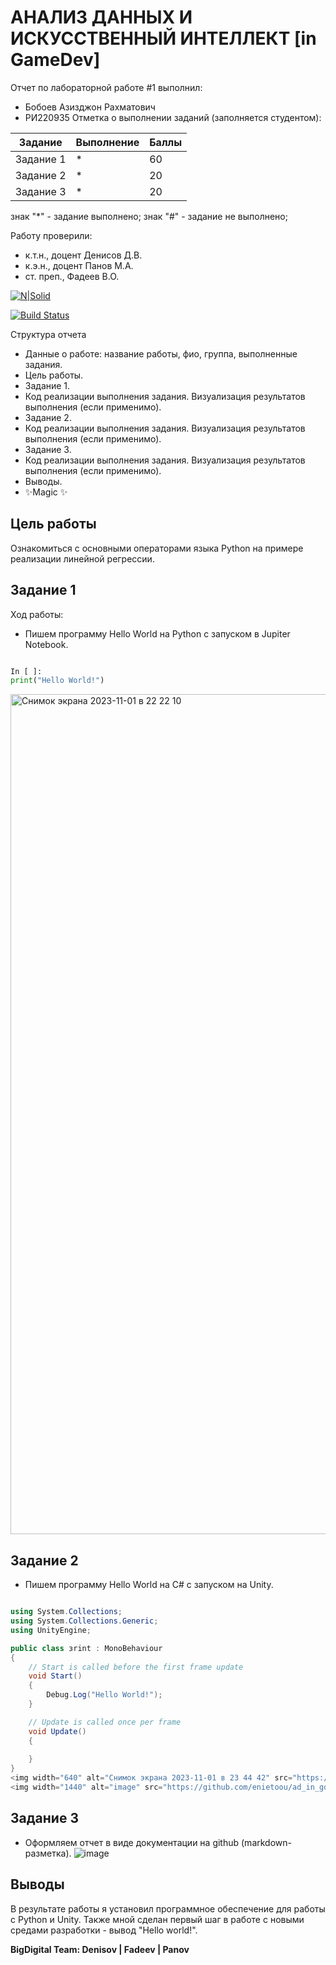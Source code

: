 # АНАЛИЗ ДАННЫХ И ИСКУССТВЕННЫЙ ИНТЕЛЛЕКТ [in GameDev]
Отчет по лабораторной работе #1 выполнил:
- Бобоев Азизджон Рахматович
- РИ220935
Отметка о выполнении заданий (заполняется студентом):

| Задание | Выполнение | Баллы |
| ------ | ------ | ------ |
| Задание 1 | * | 60 |
| Задание 2 | * | 20 |
| Задание 3 | * | 20 |

знак "*" - задание выполнено; знак "#" - задание не выполнено;

Работу проверили:
- к.т.н., доцент Денисов Д.В.
- к.э.н., доцент Панов М.А.
- ст. преп., Фадеев В.О.

[![N|Solid](https://cldup.com/dTxpPi9lDf.thumb.png)](https://nodesource.com/products/nsolid)

[![Build Status](https://travis-ci.org/joemccann/dillinger.svg?branch=master)](https://travis-ci.org/joemccann/dillinger)

Структура отчета

- Данные о работе: название работы, фио, группа, выполненные задания.
- Цель работы.
- Задание 1.
- Код реализации выполнения задания. Визуализация результатов выполнения (если применимо).
- Задание 2.
- Код реализации выполнения задания. Визуализация результатов выполнения (если применимо).
- Задание 3.
- Код реализации выполнения задания. Визуализация результатов выполнения (если применимо).
- Выводы.
- ✨Magic ✨

## Цель работы
Ознакомиться с основными операторами языка Python на примере реализации линейной регрессии.

## Задание 1
Ход работы:
- Пишем программу Hello World на Python с запуском в Jupiter Notebook.

```py

In [ ]:
print("Hello World!")

```
<img width="1344" alt="Снимок экрана 2023-11-01 в 22 22 10" src="https://github.com/enietoou/ad_in_gd_lab1/assets/74960429/5734492d-32cc-48c8-a403-729ed90d6567">



## Задание 2

- Пишем программу Hello World на C# с запуском на Unity.

```c#

using System.Collections;
using System.Collections.Generic;
using UnityEngine;

public class зrint : MonoBehaviour
{
    // Start is called before the first frame update
    void Start()
    {
        Debug.Log("Hello World!");   
    }

    // Update is called once per frame
    void Update()
    {
        
    }
}
<img width="640" alt="Снимок экрана 2023-11-01 в 23 44 42" src="https://github.com/enietoou/ad_in_gd_lab1/assets/74960429/565791e2-8961-4a55-a059-33398ee3ad66">
<img width="1440" alt="image" src="https://github.com/enietoou/ad_in_gd_lab1/assets/74960429/718fbb5a-ed51-4ccf-87be-fc7a1ccd2d2a">


```

## Задание 3

- Оформляем отчет в виде документации на github (markdown-разметка).
![image](https://github.com/enietoou/ad_in_gd_lab1/assets/74960429/aa762dad-2023-45ca-b557-6db7ad0eb773)


## Выводы

В результате работы я установил программное обеспечение для работы с Python и Unity. Также мной сделан первый шаг в работе с новыми средами разработки - вывод "Hello world!".


**BigDigital Team: Denisov | Fadeev | Panov**
